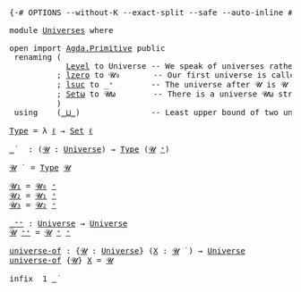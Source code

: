 <head>
  <meta charset="UTF-8">
  <link rel="stylesheet" href="css/webpage.css">
</head>

<pre class="Agda"><a id="99" class="Symbol">{-#</a> <a id="103" class="Keyword">OPTIONS</a> <a id="111" class="Pragma">--without-K</a> <a id="123" class="Pragma">--exact-split</a> <a id="137" class="Pragma">--safe</a> <a id="144" class="Pragma">--auto-inline</a> <a id="158" class="Symbol">#-}</a>

<a id="163" class="Keyword">module</a> <a id="170" href="Universes.html" class="Module">Universes</a> <a id="180" class="Keyword">where</a>

<a id="187" class="Keyword">open</a> <a id="192" class="Keyword">import</a> <a id="199" href="Agda.Primitive.html" class="Module">Agda.Primitive</a> <a id="214" class="Keyword">public</a>
 <a id="222" class="Keyword">renaming</a> <a id="231" class="Symbol">(</a>
            <a id="245" href="Agda.Primitive.html#597" class="Postulate">Level</a> <a id="251" class="Symbol">to</a> <a id="254" class="Postulate">Universe</a> <a id="263" class="Comment">-- We speak of universes rather than of levels.</a>
          <a id="321" class="Symbol">;</a> <a id="323" href="Agda.Primitive.html#764" class="Primitive">lzero</a> <a id="329" class="Symbol">to</a> <a id="332" class="Primitive">𝓤₀</a>       <a id="341" class="Comment">-- Our first universe is called 𝓤₀</a>
          <a id="386" class="Symbol">;</a> <a id="388" href="Agda.Primitive.html#780" class="Primitive">lsuc</a> <a id="393" class="Symbol">to</a> <a id="396" class="Primitive">_⁺</a>        <a id="406" class="Comment">-- The universe after 𝓤 is 𝓤 ⁺</a>
          <a id="447" class="Symbol">;</a> <a id="449" href="Agda.Primitive.html#381" class="Primitive">Setω</a> <a id="454" class="Symbol">to</a> <a id="457" class="Primitive">𝓤ω</a>        <a id="467" class="Comment">-- There is a universe 𝓤ω strictly above 𝓤₀, 𝓤₁, ⋯ , 𝓤ₙ, ⋯</a>
          <a id="536" class="Symbol">)</a>
 <a id="539" class="Keyword">using</a>    <a id="548" class="Symbol">(</a><a id="549" href="Agda.Primitive.html#810" class="Primitive Operator">_⊔_</a><a id="552" class="Symbol">)</a>               <a id="568" class="Comment">-- Least upper bound of two universes, e.g. 𝓤₀ ⊔ 𝓤₁ is 𝓤₁</a>

<a id="Type"></a><a id="627" href="Universes.html#627" class="Function">Type</a> <a id="632" class="Symbol">=</a> <a id="634" class="Symbol">λ</a> <a id="636" href="Universes.html#636" class="Bound">ℓ</a> <a id="638" class="Symbol">→</a> <a id="640" href="Agda.Primitive.html#326" class="Primitive">Set</a> <a id="644" href="Universes.html#636" class="Bound">ℓ</a>

<a id="_̇"></a><a id="647" href="Universes.html#647" class="Function Operator">_̇</a>   <a id="652" class="Symbol">:</a> <a id="654" class="Symbol">(</a><a id="655" href="Universes.html#655" class="Bound">𝓤</a> <a id="657" class="Symbol">:</a> <a id="659" href="Universes.html#254" class="Postulate">Universe</a><a id="667" class="Symbol">)</a> <a id="669" class="Symbol">→</a> <a id="671" href="Universes.html#627" class="Function">Type</a> <a id="676" class="Symbol">(</a><a id="677" href="Universes.html#655" class="Bound">𝓤</a> <a id="679" href="Universes.html#396" class="Primitive Operator">⁺</a><a id="680" class="Symbol">)</a>

<a id="683" href="Universes.html#683" class="Bound">𝓤</a> <a id="685" href="Universes.html#647" class="Function Operator">̇</a>  <a id="688" class="Symbol">=</a> <a id="690" href="Universes.html#627" class="Function">Type</a> <a id="695" href="Universes.html#683" class="Bound">𝓤</a>

<a id="𝓤₁"></a><a id="698" href="Universes.html#698" class="Function">𝓤₁</a> <a id="701" class="Symbol">=</a> <a id="703" href="Universes.html#332" class="Primitive">𝓤₀</a> <a id="706" href="Universes.html#396" class="Primitive Operator">⁺</a>
<a id="𝓤₂"></a><a id="708" href="Universes.html#708" class="Function">𝓤₂</a> <a id="711" class="Symbol">=</a> <a id="713" href="Universes.html#698" class="Function">𝓤₁</a> <a id="716" href="Universes.html#396" class="Primitive Operator">⁺</a>
<a id="𝓤₃"></a><a id="718" href="Universes.html#718" class="Function">𝓤₃</a> <a id="721" class="Symbol">=</a> <a id="723" href="Universes.html#708" class="Function">𝓤₂</a> <a id="726" href="Universes.html#396" class="Primitive Operator">⁺</a>

<a id="_⁺⁺"></a><a id="729" href="Universes.html#729" class="Function Operator">_⁺⁺</a> <a id="733" class="Symbol">:</a> <a id="735" href="Universes.html#254" class="Postulate">Universe</a> <a id="744" class="Symbol">→</a> <a id="746" href="Universes.html#254" class="Postulate">Universe</a>
<a id="755" href="Universes.html#755" class="Bound">𝓤</a> <a id="757" href="Universes.html#729" class="Function Operator">⁺⁺</a> <a id="760" class="Symbol">=</a> <a id="762" href="Universes.html#755" class="Bound">𝓤</a> <a id="764" href="Universes.html#396" class="Primitive Operator">⁺</a> <a id="766" href="Universes.html#396" class="Primitive Operator">⁺</a>

<a id="universe-of"></a><a id="769" href="Universes.html#769" class="Function">universe-of</a> <a id="781" class="Symbol">:</a> <a id="783" class="Symbol">{</a><a id="784" href="Universes.html#784" class="Bound">𝓤</a> <a id="786" class="Symbol">:</a> <a id="788" href="Universes.html#254" class="Postulate">Universe</a><a id="796" class="Symbol">}</a> <a id="798" class="Symbol">(</a><a id="799" href="Universes.html#799" class="Bound">X</a> <a id="801" class="Symbol">:</a> <a id="803" href="Universes.html#784" class="Bound">𝓤</a> <a id="805" href="Universes.html#647" class="Function Operator">̇</a> <a id="807" class="Symbol">)</a> <a id="809" class="Symbol">→</a> <a id="811" href="Universes.html#254" class="Postulate">Universe</a>
<a id="820" href="Universes.html#769" class="Function">universe-of</a> <a id="832" class="Symbol">{</a><a id="833" href="Universes.html#833" class="Bound">𝓤</a><a id="834" class="Symbol">}</a> <a id="836" href="Universes.html#836" class="Bound">X</a> <a id="838" class="Symbol">=</a> <a id="840" href="Universes.html#833" class="Bound">𝓤</a>

<a id="843" class="Keyword">infix</a>  <a id="850" class="Number">1</a> <a id="852" href="Universes.html#647" class="Function Operator">_̇</a>
</pre>